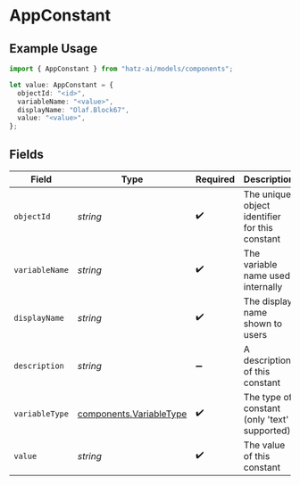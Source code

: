 # AppConstant

## Example Usage

```typescript
import { AppConstant } from "hatz-ai/models/components";

let value: AppConstant = {
  objectId: "<id>",
  variableName: "<value>",
  displayName: "Olaf.Block67",
  value: "<value>",
};
```

## Fields

| Field                                                              | Type                                                               | Required                                                           | Description                                                        |
| ------------------------------------------------------------------ | ------------------------------------------------------------------ | ------------------------------------------------------------------ | ------------------------------------------------------------------ |
| `objectId`                                                         | *string*                                                           | :heavy_check_mark:                                                 | The unique object identifier for this constant                     |
| `variableName`                                                     | *string*                                                           | :heavy_check_mark:                                                 | The variable name used internally                                  |
| `displayName`                                                      | *string*                                                           | :heavy_check_mark:                                                 | The display name shown to users                                    |
| `description`                                                      | *string*                                                           | :heavy_minus_sign:                                                 | A description of this constant                                     |
| `variableType`                                                     | [components.VariableType](../../models/components/variabletype.md) | :heavy_check_mark:                                                 | The type of constant (only 'text' supported)                       |
| `value`                                                            | *string*                                                           | :heavy_check_mark:                                                 | The value of this constant                                         |